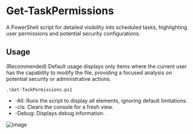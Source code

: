 # Get-TaskPermissions
A PowerShell script for detailed visibility into scheduled tasks, highlighting user permissions and potential security configurations.

## Usage
(Recommended) Default usage displays only items where the current user has the capability to modify the file, providing a focused analysis on potential security or administrative actions. 
```
.\Get-TaskPermissions.ps1
```
- -All: Runs the script to display all elements, ignoring default limitations.
- -cls: Clears the console for a fresh view.
- -Debug: Displays debug information.

![image](https://github.com/selmankon/Get-TaskPermissionChecker/assets/12685802/95f5621d-8adb-4817-905e-4739524ed4e7)


